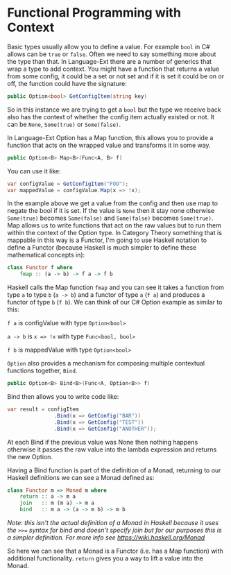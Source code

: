 # Functional Programming with Context

Basic types usually allow you to define a value. For example `bool` in C# allows can be `true` or `false`. Often we need to say something more about the type than that. In Language-Ext there are a number of generics that wrap a type to add context. You might have a function that returns a value from some config, it could be a set or not set and if it is set it could be on or off, the function could have the signature:

```cs
public Option<bool> GetConfigItem(string key)
```

So in this instance we are trying to get a `bool` but the type we receive back also has the context of whether the config item actually existed or not. It can be `None`, `Some(true)` or `Some(false)`.

In Language-Ext Option has a Map function, this allows you to provide a function that acts on the wrapped value and transforms it in some way.

```cs
public Option<B> Map<B>(Func<A, B> f)
```

You can use it like:

```cs
var configValue = GetConfigItem("FOO");
var mappedValue = configValue.Map(x => !x);
```

In the example above we get a value from the config and then use map to negate the bool if it is set. If the value is `None` then it stay none otherwise `Some(true)` becomes `Some(false)` and `Some(false)` becomes `Some(true)`. Map allows us to write functions that act on the raw values but to run them within the context of the Option type. In Category Theory something that is mappable in this way is a Functor, I'm going to use Haskell notation to define a Functor (because Haskell is much simpler to define these mathematical concepts in):

```haskell
class Functor f where
    fmap :: (a -> b) -> f a -> f b
```

Haskell calls the Map function `fmap` and you can see it takes a function from type `a` to type `b` (`a -> b`) and a functor of type `a` (`f a`) and produces a functor of type `b` (`f b`). We can think of our C# Option example as similar to this:

`f a` is configValue with type `Option<bool>`

`a -> b` is `x => !x` with type `Func<bool, bool>`

`f b` is mappedValue with type `Option<bool>`


`Option` also provides a mechanism for composing multiple contextual functions together, `Bind`.

```cs
public Option<B> Bind<B>(Func<A, Option<B>> f)
```

Bind then allows you to write code like:

```cs
var result = configItem
               .Bind(x => GetConfig("BAR"))
               .Bind(x => GetConfig("TEST"))
               .Bind(x => GetConfig("ANOTHER"));
```

At each Bind if the previous value was None then nothing happens otherwise it passes the raw value into the lambda expression and returns the new Option.

Having a Bind function is part of the definition of a Monad, returning to our Haskell definitions we can see a Monad defined as:

```haskell
class Functor m => Monad m where
    return :: a -> m a
    join   :: m (m a) -> m a
    bind   :: m a -> (a -> m b) -> m b
```

*Note: this isn't the actual definition of a Monad in Haskell because it uses the `>>=` syntax for bind and doesn't specify join but for our purposes this is a simpler definition. For more info see https://wiki.haskell.org/Monad*

So here we can see that a Monad is a Functor (i.e. has a Map function) with additional functionality. `return` gives you a way to lift a value into the Monad.
